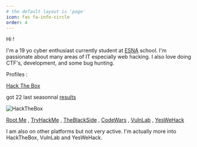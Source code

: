 ```yaml
---
# the default layout is 'page'
icon: fas fa-info-circle
order: 4
---
```


Hi !

I'm a 19 yo cyber enthusiast currently student at [ESNA](https://esna.bzh/) school.
I'm passionate about many areas of IT especially web hacking. I also love doing CTF's, development, and some bug hunting.

Profiles :

[Hack The Box](https://app.hackthebox.com/profile/377742)

got 22 last seasonnal [results](https://labs.hackthebox.com/achievement/season/377742/4)

![HackTheBox](https://www.hackthebox.com/badge/image/377742)

[Root Me](https://www.root-me.org/Ap4sh)  ,
[TryHackMe](https://tryhackme.com/p/Ap4sh)  ,
[TheBlackSide](https://theblackside.fr/profil/Ap4sh)  ,
[CodeWars](https://www.codewars.com/users/Ap4sh)  ,
[VulnLab](https://www.vulnlab.com/)  ,
[YesWeHack](https://yeswehack.com/hunters/ap4sh)

I am also on other platforms but not very active. I'm actually more into HackTheBox, VulnLab and YesWeHack.
